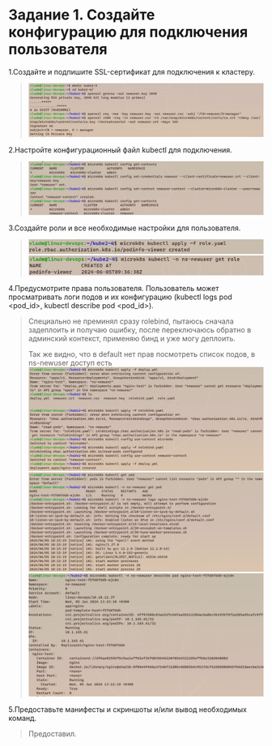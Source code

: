 # Задание 1. Создайте конфигурацию для подключения пользователя

1.Создайте и подпишите SSL-сертификат для подключения к кластеру.
>![img.png](img.png)

2.Настройте конфигурационный файл kubectl для подключения.
>![img_1.png](img_1.png)

3.Создайте роли и все необходимые настройки для пользователя.
>![img_2.png](img_2.png)
>![img_4.png](img_4.png)
> 
4.Предусмотрите права пользователя. Пользователь может просматривать логи подов и их конфигурацию (kubectl logs pod <pod_id>, kubectl describe pod <pod_id>).
>Специально не преминял сразу rolebind, пытаюсь сначала задеплоить и получаю ошибку, после переключаюсь обратно в админский контекст, применяю бинд и уже могу деплоить.
> 
> Так же видно, что в default нет прав посмотреть список подов, в ns-newuser доступ есть
> ![img_6.png](img_6.png)
> ![img_7.png](img_7.png)
> ![img_8.png](img_8.png)

5.Предоставьте манифесты и скриншоты и/или вывод необходимых команд.
>Предоставил.
